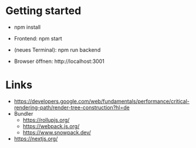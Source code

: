 # Getting started

- npm install
- Frontend: npm start
- (neues Terminal): npm run backend

- Browser öffnen: http://localhost:3001

# Links

- https://developers.google.com/web/fundamentals/performance/critical-rendering-path/render-tree-construction?hl=de
- Bundler
  - https://rollupjs.org/
  - https://webpack.js.org/
  - https://www.snowpack.dev/
- https://nextjs.org/
